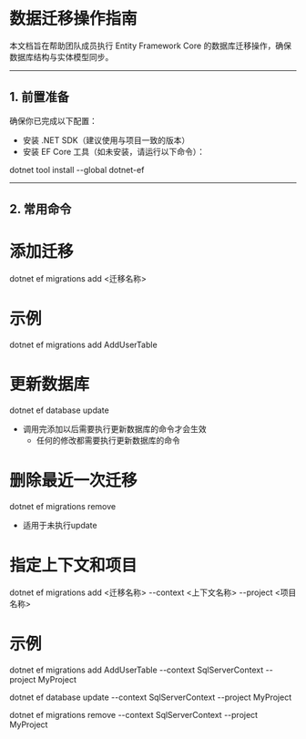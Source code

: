 ﻿# 数据迁移操作指南

本文档旨在帮助团队成员执行 Entity Framework Core 的数据库迁移操作，确保数据库结构与实体模型同步。

---

## 1. 前置准备

确保你已完成以下配置：

- 安装 .NET SDK（建议使用与项目一致的版本）
- 安装 EF Core 工具（如未安装，请运行以下命令）：


dotnet tool install --global dotnet-ef

---
## 2. 常用命令

# 添加迁移
dotnet ef migrations add <迁移名称>
# 示例
dotnet ef migrations add AddUserTable

# 更新数据库
dotnet ef database update

-  调用完添加以后需要执行更新数据库的命令才会生效
	- 任何的修改都需要执行更新数据库的命令
# 删除最近一次迁移
dotnet ef migrations remove

- 适用于未执行update

# 指定上下文和项目

dotnet ef migrations add <迁移名称> --context <上下文名称> --project <项目名称>
# 示例
dotnet ef migrations add AddUserTable --context SqlServerContext --project MyProject

dotnet ef database update --context SqlServerContext --project MyProject

dotnet ef migrations remove --context SqlServerContext --project MyProject



